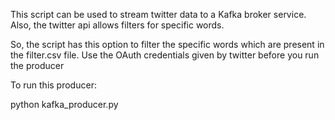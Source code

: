 This script can be used to stream twitter data to a Kafka broker service.
Also, the twitter api allows filters for specific words.

So, the script has this option to filter the specific words which are present in the filter.csv file.
Use the OAuth credentials given by twitter before you run the producer


To run this producer:

python kafka_producer.py
